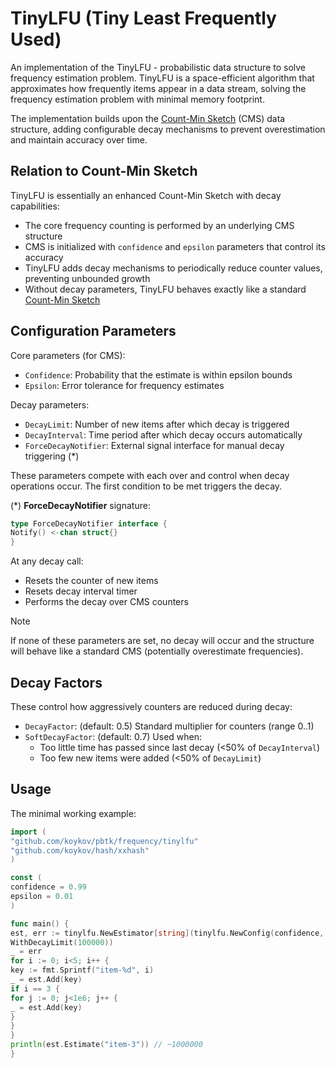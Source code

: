 # TinyLFU (Tiny Least Frequently Used)

An implementation of the TinyLFU - probabilistic data structure to solve frequency estimation problem.
TinyLFU is a space-efficient algorithm that approximates how frequently items appear in a data stream, solving
the frequency estimation problem with minimal memory footprint.

The implementation builds upon the [Count-Min Sketch](../cmsketch) (CMS) data structure, adding configurable decay
mechanisms to prevent overestimation and maintain accuracy over time.

## Relation to Count-Min Sketch

TinyLFU is essentially an enhanced Count-Min Sketch with decay capabilities:

* The core frequency counting is performed by an underlying CMS structure
* CMS is initialized with `confidence` and `epsilon` parameters that control its accuracy
* TinyLFU adds decay mechanisms to periodically reduce counter values, preventing unbounded growth
* Without decay parameters, TinyLFU behaves exactly like a standard [Count-Min Sketch](../cmsketch)

## Configuration Parameters

Core parameters (for CMS):

* `Confidence`: Probability that the estimate is within epsilon bounds
* `Epsilon`:  Error tolerance for frequency estimates

Decay parameters:

* `DecayLimit`: Number of new items after which decay is triggered
* `DecayInterval`: Time period after which decay occurs automatically
* `ForceDecayNotifier`: External signal interface for manual decay triggering (*)

These parameters compete with each over and control when decay operations occur. The first condition to be met triggers
the decay.

(*) **ForceDecayNotifier** signature:

```go
type ForceDecayNotifier interface {
Notify() <-chan struct{}
}
```

At any decay call:

* Resets the counter of new items
* Resets decay interval timer
* Performs the decay over CMS counters

> [!NOTE]
> If none of these parameters are set, no decay will occur and the structure will behave like a standard CMS
> (potentially overestimate frequencies).

## Decay Factors

These control how aggressively counters are reduced during decay:

* `DecayFactor`: (default: 0.5) Standard multiplier for counters (range 0..1)
* `SoftDecayFactor`: (default: 0.7) Used when:
  * Too little time has passed since last decay (<50% of `DecayInterval`)
  * Too few new items were added (<50% of `DecayLimit`)

## Usage

The minimal working example:

```go
import (
"github.com/koykov/pbtk/frequency/tinylfu"
"github.com/koykov/hash/xxhash"
)

const (
confidence = 0.99
epsilon = 0.01
)

func main() {
est, err := tinylfu.NewEstimator[string](tinylfu.NewConfig(confidence, epsilon, xxhash.Hasher64[[]byte]{}).
WithDecayLimit(100000))
_ = err
for i := 0; i<5; i++ {
key := fmt.Sprintf("item-%d", i)
_ = est.Add(key)
if i == 3 {
for j := 0; j<1e6; j++ {
_ = est.Add(key)
}
}
}
println(est.Estimate("item-3")) // ~1000000
}
```
